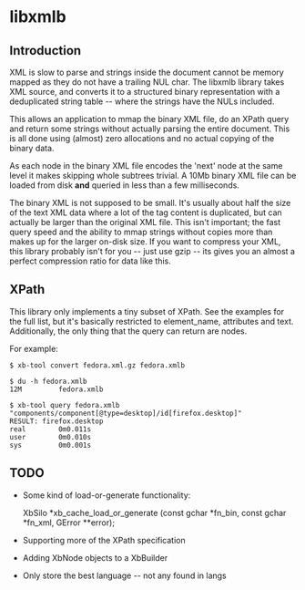 libxmlb
=======

Introduction
------------

XML is slow to parse and strings inside the document cannot be memory mapped as
they do not have a trailing NUL char. The libxmlb library takes XML source, and
converts it to a structured binary representation with a deduplicated string
table -- where the strings have the NULs included.

This allows an application to mmap the binary XML file, do an XPath query and
return some strings without actually parsing the entire document. This is all
done using (almost) zero allocations and no actual copying of the binary data.

As each node in the binary XML file encodes the 'next' node at the same level
it makes skipping whole subtrees trivial. A 10Mb binary XML file can be loaded
from disk **and** queried in less than a few milliseconds.

The binary XML is not supposed to be small. It's usually about half the size of
the text XML data where a lot of the tag content is duplicated, but can actually
be larger than the original XML file. This isn't important; the fast query speed
and the ability to mmap strings without copies more than makes up for the larger
on-disk size. If you want to compress your XML, this library probably isn't for
you -- just use gzip -- its gives you an almost a perfect compression ratio for
data like this.

XPath
-----

This library only implements a tiny subset of XPath. See the examples for the
full list, but it's basically restricted to element_name, attributes and text.
Additionally, the only thing that the query can return are nodes.

For example:

    $ xb-tool convert fedora.xml.gz fedora.xmlb

    $ du -h fedora.xmlb
    12M         fedora.xmlb

    $ xb-tool query fedora.xmlb "components/component[@type=desktop]/id[firefox.desktop]"
    RESULT: firefox.desktop
    real        0m0.011s
    user        0m0.010s
    sys         0m0.001s

TODO
----

* Some kind of load-or-generate functionality:

    XbSilo *xb_cache_load_or_generate (const gchar *fn_bin, const gchar *fn_xml, GError **error);

* Supporting more of the XPath specification

* Adding XbNode objects to a XbBuilder

* Only store the best language -- not any found in langs
